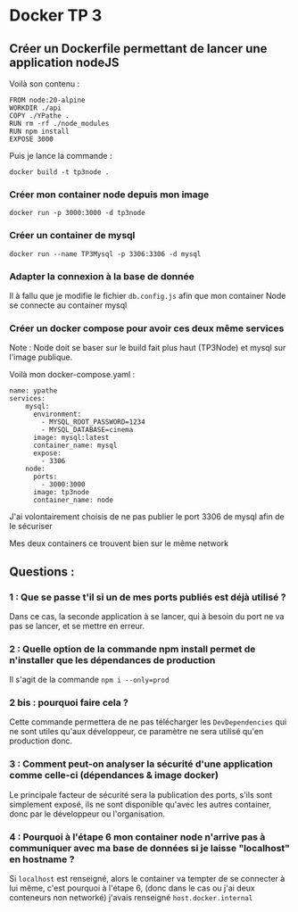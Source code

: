 # Docker TP 3
## Créer un Dockerfile permettant de lancer une application nodeJS

Voilà son contenu :

```
FROM node:20-alpine
WORKDIR ./api
COPY ./YPathe .
RUN rm -rf ./node_modules
RUN npm install
EXPOSE 3000 
```
Puis je lance la commande :

```
docker build -t tp3node .
```

### Créer mon container node depuis mon image

```
docker run -p 3000:3000 -d tp3node
```

### Créer un container de mysql

```
docker run --name TP3Mysql -p 3306:3306 -d mysql
```

### Adapter la connexion à la base de donnée

Il à fallu que je modifie le fichier ```db.config.js``` afin que mon container Node se connecte au container mysql

### Créer un docker compose pour avoir ces deux même services

Note : Node doit se baser sur le build fait plus haut (TP3Node) et mysql sur l'image publique.

Voilà mon docker-compose.yaml :

```` 
name: ypathe
services:
    mysql:
      environment:
        - MYSQL_ROOT_PASSWORD=1234
        - MYSQL_DATABASE=cinema
      image: mysql:latest
      container_name: mysql
      expose:
        - 3306
    node:
      ports:
        - 3000:3000
      image: tp3node
      container_name: node
```` 
J'ai volontairement choisis de ne pas publier le port 3306 de mysql afin de le sécuriser

Mes deux containers ce trouvent bien sur le même network

## Questions : 

### 1 :  Que se passe t'il si un de mes ports publiés est déjà utilisé ?

Dans ce cas, la seconde application à se lancer, qui à besoin du port ne va pas se lancer, et se mettre en erreur.

### 2 : Quelle option de la commande npm install permet de n'installer que les dépendances de production

Il s'agit de la commande ````npm i --only=prod````

### 2 bis : pourquoi faire cela ?
Cette commande permettera de ne pas télécharger les ````DevDependencies```` qui ne sont utiles qu'aux développeur, ce paramètre ne sera utilisé qu'en production donc.

### 3 : Comment peut-on analyser la sécurité d'une application comme celle-ci (dépendances & image docker)

Le principale facteur de sécurité sera la publication des ports, s'ils sont simplement exposé, ils ne sont disponible qu'avec les autres container, donc par le développeur ou l'organisation.

### 4 : Pourquoi à l'étape 6 mon container node n'arrive pas à communiquer avec ma base de données si je laisse "localhost" en hostname ?

Si ````localhost```` est renseigné, alors le container va tempter de se connecter à lui même, c'est pourquoi à l'étape 6, (donc dans le cas ou j'ai deux conteneurs non networké) j'avais renseigné ````host.docker.internal````